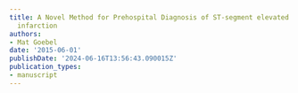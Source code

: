 ```yaml
---
title: A Novel Method for Prehospital Diagnosis of ST-segment elevated myocardial
  infarction
authors:
- Mat Goebel
date: '2015-06-01'
publishDate: '2024-06-16T13:56:43.090015Z'
publication_types:
- manuscript
---
```

